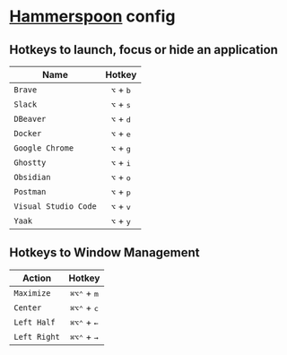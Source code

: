 # [Hammerspoon](http://www.hammerspoon.org/) config

## Hotkeys to launch, focus or hide an application

| Name                 |           Hotkey            |
| -------------------- | :-------------------------: |
| `Brave`              | <kbd>⌥</kbd> + <kbd>b</kbd> |
| `Slack`              | <kbd>⌥</kbd> + <kbd>s</kbd> |
| `DBeaver`            | <kbd>⌥</kbd> + <kbd>d</kbd> |
| `Docker`             | <kbd>⌥</kbd> + <kbd>e</kbd> |
| `Google Chrome`      | <kbd>⌥</kbd> + <kbd>g</kbd> |
| `Ghostty`            | <kbd>⌥</kbd> + <kbd>i</kbd> |
| `Obsidian`           | <kbd>⌥</kbd> + <kbd>o</kbd> |
| `Postman`            | <kbd>⌥</kbd> + <kbd>p</kbd> |
| `Visual Studio Code` | <kbd>⌥</kbd> + <kbd>v</kbd> |
| `Yaak`               | <kbd>⌥</kbd> + <kbd>y</kbd> |

## Hotkeys to Window Management

| Action       |                       Hotkey                        |
| ------------ | :-------------------------------------------------: |
| `Maximize`   | <kbd>⌘</kbd><kbd>⌥</kbd><kbd>⌃</kbd> + <kbd>m</kbd> |
| `Center`     | <kbd>⌘</kbd><kbd>⌥</kbd><kbd>⌃</kbd> + <kbd>c</kbd> |
| `Left Half`  | <kbd>⌘</kbd><kbd>⌥</kbd><kbd>⌃</kbd> + <kbd>←</kbd> |
| `Left Right` | <kbd>⌘</kbd><kbd>⌥</kbd><kbd>⌃</kbd> + <kbd>→</kbd> |
